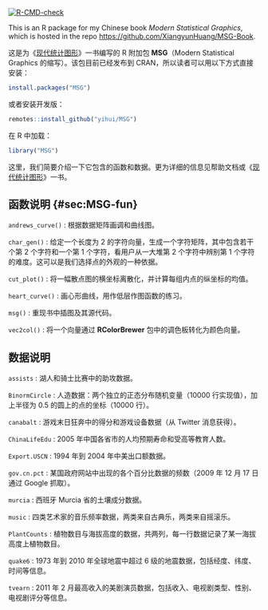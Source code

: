 [![R-CMD-check](https://github.com/yihui/MSG/actions/workflows/check-standard.yaml/badge.svg)](https://github.com/yihui/MSG/actions/)

This is an R package for my Chinese book _Modern Statistical Graphics_, which is hosted in the repo <https://github.com/XiangyunHuang/MSG-Book>.

这是为《[现代统计图形](https://msg2020.pzhao.org)》一书编写的 R 附加包 **MSG**（Modern Statistical Graphics 的缩写）。该包目前已经发布到 CRAN，所以读者可以用以下方式直接安装：

```r
install.packages("MSG")
```

或者安装开发版：

```r
remotes::install_github("yihui/MSG")
```

在 R 中加载：

```r
library("MSG")
```

这里，我们简要介绍一下它包含的函数和数据。更为详细的信息见帮助文档或《[现代统计图形](https://msg2020.pzhao.org)》一书。

## 函数说明 {#sec:MSG-fun}

`andrews_curve()`
: 根据数据矩阵画调和曲线图。

`char_gen()`
: 给定一个长度为 2 的字符向量，生成一个字符矩阵，其中包含若干个第 2 个字符和一个第 1 个字符，看用户从一大堆第 2 个字符中辨别第 1 个字符的难度。这可以是我们选择点的外观的一种依据。

`cut_plot()`
: 将一幅散点图的横坐标离散化，并计算每组内点的纵坐标的均值。

`heart_curve()`
: 画心形曲线，用作低层作图函数的练习。

`msg()`
: 重现书中插图及其源代码。

`vec2col()`
: 将一个向量通过 **RColorBrewer** 包中的调色板转化为颜色向量。

## 数据说明


`assists`
: 湖人和骑士比赛中的助攻数据。

`BinormCircle`
: 人造数据：两个独立的正态分布随机变量（10000 行实现值），加上半径为 0.5 的圆上的点的坐标（10000 行）。

`canabalt`
: 游戏末日狂奔中的得分和游戏设备数据（从 Twitter 消息获得）。

`ChinaLifeEdu`
: 2005 年中国各省市的人均预期寿命和受高等教育人数。

`Export.USCN`
: 1994 年到 2004 年中美出口额数据。

`gov.cn.pct`
: 某国政府网站中出现的各个百分比数据的频数（2009 年 12 月 17 日通过 Google 抓取）。

`murcia`
: 西班牙 Murcia 省的土壤成分数据。

`music`
: 四类艺术家的音乐频率数据，两类来自古典乐，两类来自摇滚乐。

`PlantCounts`
: 植物数目与海拔高度的数据，共两列，每一行数据记录了某一海拔高度上植物数目。

`quake6`
: 1973 年到 2010 年全球地震中超过 6 级的地震数据，包括经度、纬度、时间等信息。

`tvearn`
: 2011 年 2 月最高收入的美剧演员数据，包括收入、电视剧类型、性别、电视剧评分等信息。
